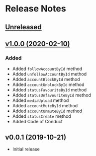 # Release Notes

## [Unreleased](https://github.com/dansup/pixelfed-php/compare/v1.0.0...master)


## [v1.0.0 (2020-02-10)](https://github.com/dansup/pixelfed-php/compare/v0.0.1...v1.0.0)
### Added
- Added ```followAccountById``` method
- Added ```unfollowAccountById``` method
- Added ```accountBlockById``` method
- Added ```accountUnblockById``` method
- Added ```statusFavouriteById``` method
- Added ```statusUnfavouriteById``` method
- Added ```mediaUpload``` method
- Added ```accountMuteById``` method
- Added ```accountUnmuteById``` method
- Added ```statusCreate``` method
- Added Code of Conduct

## v0.0.1 (2019-10-21)

- Initial release

